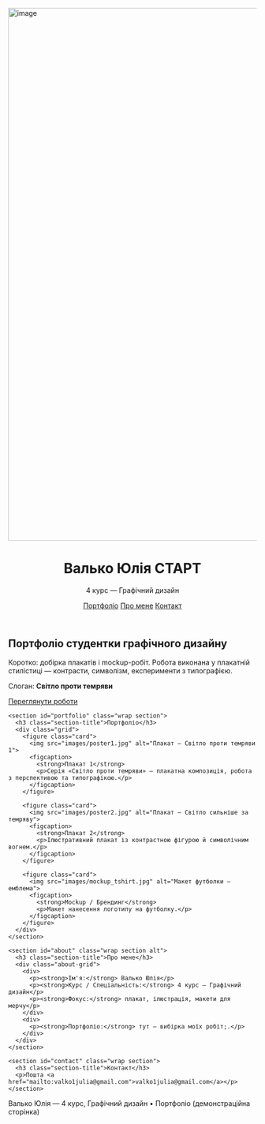 <img width="1920" height="1080" alt="image" src="https://github.com/user-attachments/assets/e88b5e5c-ef93-4f54-b70a-1d3b80b593a8" /><!doctype html>
<html lang="uk">
<head>
  <meta charset="utf-8" />
  <meta name="viewport" content="width=device-width, initial-scale=1" />
  <title>Валько Юлія — Портфоліо</title>

  <!-- Шрифти -->
  <link href="https://fonts.googleapis.com/css2?family=Montserrat:wght@400;600;700&family=Playfair+Display:wght@600&display=swap" rel="stylesheet">

  

  <!-- Підключення CSS -->
  <link rel="stylesheet" href="css/style.css">

  <meta name="description" content="Портфоліо Валько Юлії — 4 курс, Графічний дизайн. Зразки робіт: плакати, макети, mockup." />
</head>
<body>
  <header class="site-header">
    <div class="wrap">
      <div class="brand">
        <h1>Валько Юлія СТАРТ</h1>
        <p class="sub">4 курс — Графічний дизайн</p>
      </div>
      <nav class="nav">
        <a href="#portfolio">Портфоліо</a>
        <a href="#about">Про мене</a>
        <a href="#contact">Контакт</a>
      </nav>
    </div>
  </header>

  <main>
    <section class="hero">
      <div class="wrap hero-inner">
        <div class="hero-text">
          <h2>Портфоліо студентки графічного дизайну</h2>
          <p>Коротко: добірка плакатів і mockup-робіт. Робота виконана у плакатній стилістиці — контрасти, символізм, експерименти з типографією.</p>
          <p class="tagline">Слоган: <strong>Світло проти темряви</strong></p>
        </div>
        <div class="hero-cta">
          <a class="btn" href="#portfolio">Переглянути роботи</a>
        </div>
      </div>
    </section>

    <section id="portfolio" class="wrap section">
      <h3 class="section-title">Портфоліо</h3>
      <div class="grid">
        <figure class="card">
          <img src="images/poster1.jpg" alt="Плакат — Світло проти темряви 1">
          <figcaption>
            <strong>Плакат 1</strong>
            <p>Серія «Світло проти темряви» — плакатна композиція, робота з перспективою та типографікою.</p>
          </figcaption>
        </figure>

        <figure class="card">
          <img src="images/poster2.jpg" alt="Плакат — Світло сильніше за темряву">
          <figcaption>
            <strong>Плакат 2</strong>
            <p>Ілюстративний плакат із контрастною фігурою й символічним вогнем.</p>
          </figcaption>
        </figure>

        <figure class="card">
          <img src="images/mockup_tshirt.jpg" alt="Макет футболки — емблема">
          <figcaption>
            <strong>Mockup / Брендинг</strong>
            <p>Макет нанесення логотипу на футболку.</p>
          </figcaption>
        </figure>
      </div>
    </section>

    <section id="about" class="wrap section alt">
      <h3 class="section-title">Про мене</h3>
      <div class="about-grid">
        <div>
          <p><strong>Ім'я:</strong> Валько Юлія</p>
          <p><strong>Курс / Спеціальність:</strong> 4 курс — Графічний дизайн</p>
          <p><strong>Фокус:</strong> плакат, ілюстрація, макети для мерчу</p>
        </div>
        <div>
          <p><strong>Портфоліо:</strong> тут — вибірка моїх робіт;.</p>
        </div>
      </div>
    </section>

    <section id="contact" class="wrap section">
      <h3 class="section-title">Контакт</h3>
      <p>Пошта <a href="mailto:valko1julia@gmail.com">valko1julia@gmail.com</a></p>
    </section>
  </main>

  <footer class="site-footer">
    <div class="wrap">
      <p> Валько Юлія — 4 курс, Графічний дизайн • Портфоліо (демонстраційна сторінка)</p>
    </div>
  </footer>
</body>
</html>
